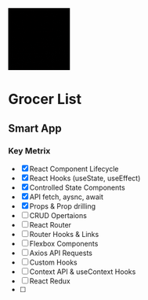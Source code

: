 <img src="./src/assets/imgs/logo-thumb.gif" width="25%" height="25%"/>

# Grocer List

## Smart App

### Key Metrix

  - [x] React Component Lifecycle
  - [x] React Hooks (useState, useEffect)
  - [x] Controlled State Components
  - [x] API fetch, aysnc, await
  - [x] Props & Prop drilling
  - [ ] CRUD Opertaions
  - [ ] React Router
  - [ ] Router Hooks & Links
  - [ ] Flexbox Components
  - [ ] Axios API Requests
  - [ ] Custom Hooks
  - [ ] Context API & useContext Hooks
  - [ ] React Redux
  - [ ]  

